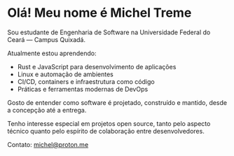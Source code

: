 # Olá! Meu nome é Michel Treme

Sou estudante de Engenharia de Software na Universidade Federal do Ceará — Campus Quixadá.

Atualmente estou aprendendo:
- Rust e JavaScript para desenvolvimento de aplicações
- Linux e automação de ambientes
- CI/CD, containers e infraestrutura como código
- Práticas e ferramentas modernas de DevOps

Gosto de entender como software é projetado, construído e mantido, desde a concepção até a entrega. 

Tenho interesse especial em projetos open source, tanto pelo aspecto técnico quanto pelo espírito de colaboração entre desenvolvedores.

Contato: michel@proton.me

